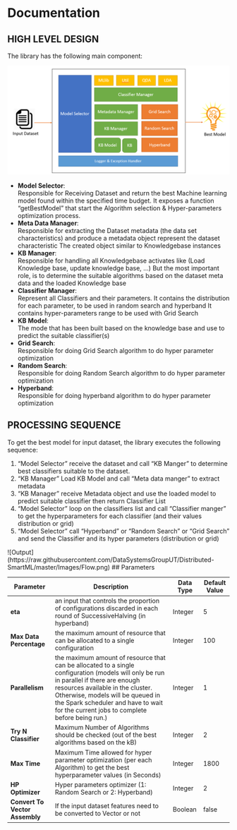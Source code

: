 # Documentation

## HIGH LEVEL DESIGN
The library has the following main component:

![Output](https://raw.githubusercontent.com/DataSystemsGroupUT/Distributed-SmartML/master/Images/design.png)
<ul>

<li>
<b>Model Selector</b>:<br/>
Responsible for Receiving Dataset and return the best Machine learning model found within the specified time budget.
It exposes a function “getBestModel” that start the Algorithm selection & Hyper-parameters optimization process.
</li>
<li>
<b>Meta Data Manager</b>:<br/>
Responsible for extracting the Dataset metadata (the data set characteristics) and produce a metadata object represent the dataset characteristic
The created object similar to Knowledgebase instances
</li>
<li>
<b>KB Manager</b>:<br/>
Responsible for handling all Knowledgebase activates like (Load Knowledge base, update knowledge base, …)
But the most important role, is to determine the suitable algorithms based on the dataset meta data and the loaded Knowledge base
</li>
<li>
<b>Classifier Manager</b>:<br/>
Represent all Classifiers and their parameters.
It contains the distribution for each parameter, to be used in random search and hyperband
It contains hyper-parameters range to be used with Grid Search
</li>
<li>
<b>KB Model</b>:<br/>
The mode that has been built based on the knowledge base and use to predict the suitable classifier(s)
</li>
<li>
<b>Grid Search</b>:<br/>
Responsible for doing Grid Search algorithm to do hyper parameter optimization
</li>
<li>
<b>Random Search</b>:<br/>
Responsible for doing Random Search algorithm to do hyper parameter optimization
</li>
<li>
<b>Hyperband</b>:<br/>
Responsible for doing hyperband algorithm to do hyper parameter optimization
</li>
</ul>


## PROCESSING SEQUENCE

To get the best model for input dataset, the library executes the following sequence:
<ol>
<li>“Model Selector” receive the dataset and call “KB Manger” to determine best classifiers suitable to the dataset.</li>
<li>“KB Manager” Load KB Model and call “Meta data manger” to extract metadata</li>
<li>“KB Manager” receive Metadata object and use the loaded model to predict suitable classifier then return Classifier List</li>
<li>“Model Selector” loop on the classifiers list and call “Classifier manger” to get the hyperparameters for each classifier (and their values distribution or grid)</li>
<li>“Model Selector” call “Hyperband” or “Random Search” or “Grid Search” and send the Classifier and its hyper parameters (distribution or grid) </li>
</ol>
![Output](https://raw.githubusercontent.com/DataSystemsGroupUT/Distributed-SmartML/master/Images/Flow.png)
## Parameters

| Parameter| Description | Data Type | Default Value |
| ------ | ------ |------ |------ |
| **eta**| an input that controls the proportion of configurations discarded in each round of  SuccessiveHalving (in hyperband) | Integer | 5 |
|**Max Data Percentage**|the maximum amount of resource that can be allocated to a single configuration|Integer| 100 |
|**Parallelism**|the maximum amount of resource that can be allocated to a single configuration (models will only be run in parallel if there are enough resources available in the cluster. Otherwise, models will be queued in the Spark scheduler and have to wait for the current jobs to complete before being run.)|Integer|1|
|**Try N Classifier**|Maximum Number of Algorithms should be checked (out of the best algorithms based on the kB)|Integer|2|
|**Max Time**|Maximum Time allowed for hyper parameter optimization (per each Algorithm) to get the best hyperparameter values  (in Seconds)| Integer|1800|
|**HP Optimizer**|Hyper parameters optimizer (1: Random Search or 2: Hyperband)|Integer|2|
|**Convert To Vector Assembly**|If the input dataset features need to be converted to Vector or not|Boolean|false|




